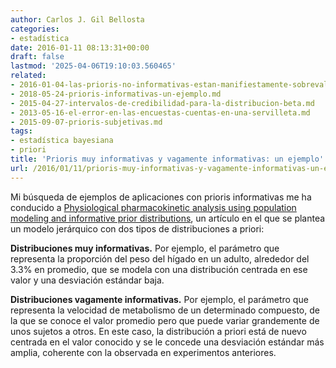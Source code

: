 ```yaml
---
author: Carlos J. Gil Bellosta
categories:
- estadística
date: 2016-01-11 08:13:31+00:00
draft: false
lastmod: '2025-04-06T19:10:03.560465'
related:
- 2016-01-04-las-prioris-no-informativas-estan-manifiestamente-sobrevaloradas.md
- 2018-05-24-prioris-informativas-un-ejemplo.md
- 2015-04-27-intervalos-de-credibilidad-para-la-distribucion-beta.md
- 2013-05-16-el-error-en-las-encuestas-cuentas-en-una-servilleta.md
- 2015-09-07-prioris-subjetivas.md
tags:
- estadística bayesiana
- priori
title: 'Prioris muy informativas y vagamente informativas: un ejemplo'
url: /2016/01/11/prioris-muy-informativas-y-vagamente-informativas-un-ejemplo/
---
```


Mi búsqueda de ejemplos de aplicaciones con prioris informativas me ha conducido a [Physiological pharmacokinetic analysis using population modeling and informative prior distributions](http://www.stat.columbia.edu/~gelman/research/published/bois2.pdf), un artículo en el que se plantea un modelo jerárquico con dos tipos de distribuciones a priori:

**Distribuciones muy informativas.** Por ejemplo, el parámetro que representa la proporción del peso del hígado en un adulto, alrededor del 3.3% en promedio, que se modela con una distribución centrada en ese valor y una desviación estándar baja.

**Distribuciones vagamente informativas.** Por ejemplo, el parámetro que representa la velocidad de metabolismo de un determinado compuesto, de la que se conoce el valor promedio pero que puede variar grandemente de unos sujetos a otros. En este caso, la distribución a priori está de nuevo centrada en el valor conocido y se le concede una desviación estándar más amplia, coherente con la observada en experimentos anteriores.
